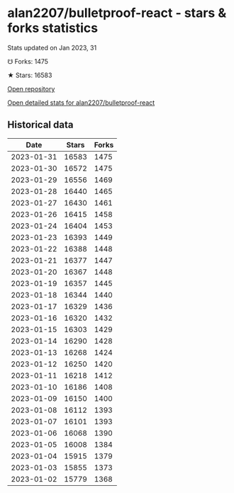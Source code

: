 # alan2207/bulletproof-react - stars & forks statistics

Stats updated on Jan 2023, 31

☋ Forks: 1475

★ Stars: 16583

[Open repository](https://github.com/alan2207/bulletproof-react)

[Open detailed stats for alan2207/bulletproof-react](https://reviewgithub.com/rep/alan2207/bulletproof-react)

## Historical data
| Date | Stars | Forks |
|------|-------|-------|
| 2023-01-31 | 16583 | 1475 | 
| 2023-01-30 | 16572 | 1475 | 
| 2023-01-29 | 16556 | 1469 | 
| 2023-01-28 | 16440 | 1465 | 
| 2023-01-27 | 16430 | 1461 | 
| 2023-01-26 | 16415 | 1458 | 
| 2023-01-24 | 16404 | 1453 | 
| 2023-01-23 | 16393 | 1449 | 
| 2023-01-22 | 16388 | 1448 | 
| 2023-01-21 | 16377 | 1447 | 
| 2023-01-20 | 16367 | 1448 | 
| 2023-01-19 | 16357 | 1445 | 
| 2023-01-18 | 16344 | 1440 | 
| 2023-01-17 | 16329 | 1436 | 
| 2023-01-16 | 16320 | 1432 | 
| 2023-01-15 | 16303 | 1429 | 
| 2023-01-14 | 16290 | 1428 | 
| 2023-01-13 | 16268 | 1424 | 
| 2023-01-12 | 16250 | 1420 | 
| 2023-01-11 | 16218 | 1412 | 
| 2023-01-10 | 16186 | 1408 | 
| 2023-01-09 | 16150 | 1400 | 
| 2023-01-08 | 16112 | 1393 | 
| 2023-01-07 | 16101 | 1393 | 
| 2023-01-06 | 16068 | 1390 | 
| 2023-01-05 | 16008 | 1384 | 
| 2023-01-04 | 15915 | 1379 | 
| 2023-01-03 | 15855 | 1373 | 
| 2023-01-02 | 15779 | 1368 | 

